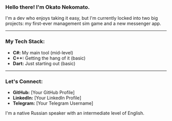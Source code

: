 ### Hello there! I'm Okato Nekomato.

I'm a dev who enjoys taking it easy, but I'm currently locked into two big projects: my first-ever management sim game and a new messenger app.

---

### My Tech Stack:

* **C#:** My main tool (mid-level)
* **C++:** Getting the hang of it (basic)
* **Dart:** Just starting out (basic)

---

### Let's Connect:

* **GitHub:** [Your GitHub Profile]
* **LinkedIn:** [Your LinkedIn Profile]
* **Telegram:** [Your Telegram Username]

I'm a native Russian speaker with an intermediate level of English.
